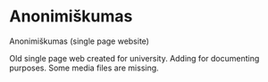 # Anonimiškumas
Anonimiškumas (single page website)

Old single page web created for university.
Adding for documenting purposes.
Some media files are missing.

